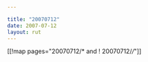 ```yaml
---

title: "20070712"
date: 2007-07-12
layout: rut
---
```


[[!map pages="20070712/* and ! 20070712/*/*"]]
